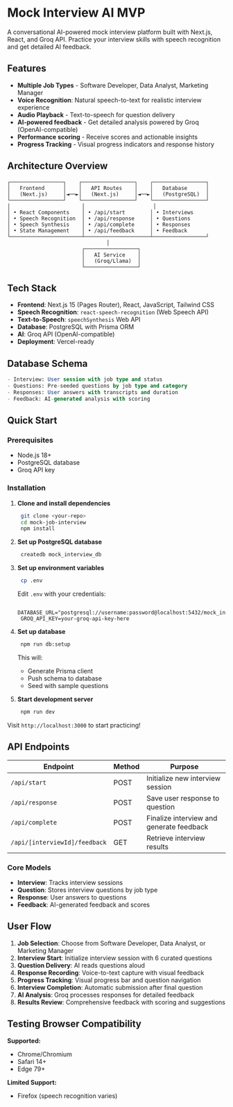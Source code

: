 # Mock Interview AI MVP

A conversational AI-powered mock interview platform built with Next.js, React, and Groq API. Practice your interview skills with speech recognition and get detailed AI feedback.

## Features

- **Multiple Job Types** - Software Developer, Data Analyst, Marketing Manager
- **Voice Recognition**: Natural speech-to-text for realistic interview experience
- **Audio Playback** - Text-to-speech for question delivery
- **AI-powered feedback** - Get detailed analysis powered by Groq (OpenAI-compatible)
- **Performance scoring** - Receive scores and actionable insights
- **Progress Tracking** - Visual progress indicators and response history

## Architecture Overview

```
┌─────────────────┐    ┌─────────────────┐    ┌─────────────────┐
│   Frontend      │    │   API Routes    │    │   Database      │
│   (Next.js)     │◄──►│   (Next.js)     │◄──►│   (PostgreSQL)  │
└─────────────────┘    └─────────────────┘    └─────────────────┘
│                       │                      │
│ • React Components    │ • /api/start        │ • Interviews
│ • Speech Recognition  │ • /api/response     │ • Questions  
│ • Speech Synthesis    │ • /api/complete     │ • Responses
│ • State Management    │ • /api/feedback     │ • Feedback
└───────────────────────┴─────────────────────┴─────────────────┘
                                │
                        ┌─────────────────┐
                        │   AI Service    │
                        │   (Groq/Llama)  │
                        └─────────────────┘
```

## Tech Stack

- **Frontend**: Next.js 15 (Pages Router), React, JavaScript, Tailwind CSS
- **Speech Recognition**: `react-speech-recognition` (Web Speech API)
- **Text-to-Speech**: `speechSynthesis` Web API
- **Database**: PostgreSQL with Prisma ORM
- **AI**: Groq API (OpenAI-compatible)
- **Deployment**: Vercel-ready

## Database Schema

```sql
- Interview: User session with job type and status
- Questions: Pre-seeded questions by job type and category
- Responses: User answers with transcripts and duration
- Feedback: AI-generated analysis with scoring
```

## Quick Start

### Prerequisites

- Node.js 18+ 
- PostgreSQL database
- Groq API key

### Installation

1. **Clone and install dependencies**
   ```bash
    git clone <your-repo>
    cd mock-job-interview
    npm install
   ```

2. **Set up PostgreSQL database**
   ```bash
    createdb mock_interview_db
   ```

3. **Set up environment variables**
   ```bash
    cp .env
   ```

   Edit `.env` with your credentials:
   ```env
    DATABASE_URL="postgresql://username:password@localhost:5432/mock_interview_db"
    GROQ_API_KEY=your-groq-api-key-here
   ```

4. **Set up database**
   ```bash
    npm run db:setup 
   ```

   This will:
   - Generate Prisma client
   - Push schema to database
   - Seed with sample questions

5. **Start development server**
   ```bash
    npm run dev
   ```

Visit `http://localhost:3000` to start practicing!

## API Endpoints

| Endpoint | Method | Purpose |
|----------|--------|---------|
| `/api/start` | POST | Initialize new interview session |
| `/api/response` | POST | Save user response to question |
| `/api/complete` | POST | Finalize interview and generate feedback |
| `/api/[interviewId]/feedback` | GET | Retrieve interview results |

### Core Models

- **Interview**: Tracks interview sessions
- **Question**: Stores interview questions by job type
- **Response**: User answers to questions
- **Feedback**: AI-generated feedback and scores

## User Flow

1. **Job Selection**: Choose from Software Developer, Data Analyst, or Marketing Manager
2. **Interview Start**: Initialize interview session with 6 curated questions
3. **Question Delivery**: AI reads questions aloud
4. **Response Recording**: Voice-to-text capture with visual feedback
5. **Progress Tracking**: Visual progress bar and question navigation
6. **Interview Completion**: Automatic submission after final question
7. **AI Analysis**: Groq processes responses for detailed feedback
8. **Results Review**: Comprehensive feedback with scoring and suggestions

## Testing Browser Compatibility

**Supported:**
- Chrome/Chromium
- Safari 14+
- Edge 79+

**Limited Support:**
- Firefox (speech recognition varies)